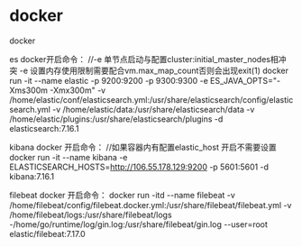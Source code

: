 # docker
docker


es docker开启命令：
//-e 单节点启动与配置cluster:initial_master_nodes相冲突 -e 设置内存使用限制需要配合vm.max_map_count否则会出现exit(1)
docker run -it --name elastic -p 9200:9200 -p 9300:9300 -e ES_JAVA_OPTS="-Xms300m -Xmx300m" -v /home/elastic/conf/elasticsearch.yml:/usr/share/elasticsearch/config/elasticsearch.yml -v /home/elastic/data:/usr/share/elasticsearch/data -v /home/elastic/plugins:/usr/share/elasticsearch/plugins -d elasticsearch:7.16.1

kibana docker 开启命令：
//如果容器内有配置elastic_host 开启不需要设置
docker run -it --name kibana -e ELASTICSEARCH_HOSTS=http://106.55.178.129:9200 -p 5601:5601 -d kibana:7.16.1

filebeat docker 开启命令：
docker run -itd --name filebeat -v /home/filebeat/config/filebeat.docker.yml:/usr/share/filebeat/filebeat.yml -v /home/filebeat/logs:/usr/share/filebeat/logs -/home/go/runtime/log/gin.log:/usr/share/filebeat/gin.log --user=root elastic/filebeat:7.17.0

